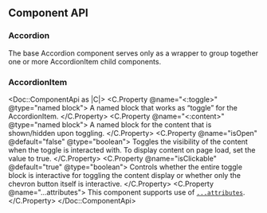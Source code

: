 ## Component API

### Accordion

The base Accordion component serves only as a wrapper to group together one or more AccordionItem child components.

### AccordionItem

<Doc::ComponentApi as |C|>
  <C.Property @name="<:toggle>" @type="named block">
    A named block that works as “toggle” for the AccordionItem.
  </C.Property>
  <C.Property @name="<:content>" @type="named block">
    A named block for the content that is shown/hidden upon toggling.
  </C.Property>
  <C.Property @name="isOpen" @default="false" @type="boolean">
    Toggles the visibility of the content when the toggle is interacted with. To display content on page load, set the value to true.
  </C.Property>
  <C.Property @name="isClickable" @default="true" @type="boolean">
    Controls whether the entire toggle block is interactive for toggling the content display or whether only the chevron button itself is interactive.
  </C.Property>
  <C.Property @name="...attributes">
    This component supports use of [`...attributes`](https://guides.emberjs.com/release/in-depth-topics/patterns-for-components/#toc_attribute-ordering).
  </C.Property>
</Doc::ComponentApi>
